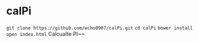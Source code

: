 # calPi

`git clone https://github.com/wcho0907/calPi.git`
`cd calPi`
`bower install`
`open index.html`
Calcualte
PI~~
